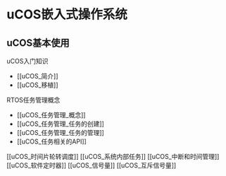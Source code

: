 # uCOS嵌入式操作系统
## uCOS基本使用
uCOS入门知识
+ [[uCOS_简介]]
+ [[uCOS_移植]]

RTOS任务管理概念
+ [[uCOS_任务管理_概念]]
+ [[uCOS_任务管理_任务的创建]]
+ [[uCOS_任务管理_任务的管理]]
+ [[uCOS_任务相关的API]]

[[uCOS_时间片轮转调度]]
[[uCOS_系统内部任务]]
[[uCOS_中断和时间管理]]
[[uCOS_软件定时器]]
[[uCOS_信号量]]
[[uCOS_互斥信号量]]